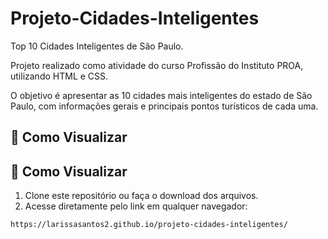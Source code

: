 # Projeto-Cidades-Inteligentes

Top 10 Cidades Inteligentes de São Paulo.

Projeto realizado como atividade do curso Profissão do Instituto PROA, utilizando HTML e CSS.

O objetivo é apresentar as 10 cidades mais inteligentes do estado de São Paulo, com informações gerais e principais pontos turísticos de cada uma.

## 🚀 Como Visualizar

## 👀 Como Visualizar
1. Clone este repositório ou faça o download dos arquivos.  
2. Acesse diretamente pelo link em qualquer navegador:

```bash
https://larissasantos2.github.io/projeto-cidades-inteligentes/

